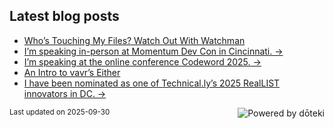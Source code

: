 ## Latest blog posts

<!-- blog start -->
- [Who’s Touching My Files? Watch Out With Watchman](https://readwriterachel.com/things-i-learned/2025/09/25/watchman-watch-files.html)
- [I’m speaking in-person at Momentum Dev Con in Cincinnati. →](https://momentumdevcon.com/)
- [I’m speaking at the online conference Codeword 2025. →](https://cfe.dev/events/codeword-conf-2025/)
- [An Intro to vavr’s Either](https://readwriterachel.com/things-i-learned/2025/08/31/vavr-either-intro.html)
- [I have been nominated as one of Technical.ly’s 2025 RealLIST innovators in DC. →](https://technical.ly/workforce/reallist-innovators-2025-dc/)
<!-- blog end -->

<sub>Last updated on <!-- last_updated start -->2025-09-30<!-- last_updated end --></sub>
<a href="https://doteki.org"><img src="https://img.shields.io/badge/powered_by-d%C5%8Dteki-0?style=flat-square&labelColor=202b2d&color=5E936C" align="right" alt="Powered by dōteki"></a>
